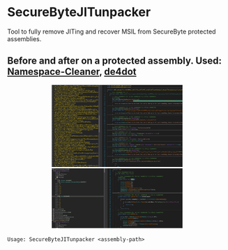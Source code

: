 # SecureByteJITunpacker
Tool to fully remove JITing and recover MSIL from SecureByte protected assemblies.

## Before and after on a protected assembly. Used: [Namespace-Cleaner](https://github.com/GuardianN06/Namespace-Cleaner), [de4dot](https://github.com/de4dot/de4dot)

<p align="center">
  <img src="assets/encrypted.png" alt="obfuscated" width="300"/>
  <img src="assets/decrypted.png" alt="deobfuscated" width="300"/>
</p>

```
Usage: SecureByteJITunpacker <assembly-path>
```
